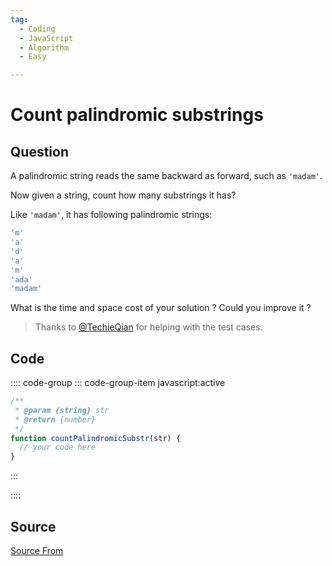 ```yaml
---
tag:
  - Coding
  - JavaScript
  - Algorithm
  - Easy

---
```

  
# Count palindromic substrings

## Question
A palindromic string reads the same backward as forward, such as `'madam'`.

Now given a string, count how many substrings it has?

Like `'madam'`, it has following palindromic strings:

```js
'm'
'a'
'd'
'a'
'm'
'ada'
'madam'
```

What is the time and space cost of your solution ? Could you improve it ?

> Thanks to [@TechieQian](https://bigfrontend.dev/user/TechieQian) for helping with the test cases.

## Code
:::: code-group
::: code-group-item javascript:active
```javascript
/**
 * @param {string} str
 * @return {number}
 */
function countPalindromicSubstr(str) {
  // your code here
}
```
:::
    
::::



##  Source
[Source From](https://bigfrontend.dev/problem/Count-palindromic-substrings)

  